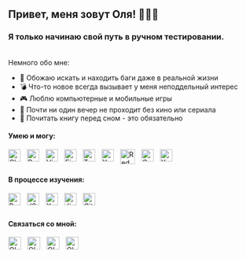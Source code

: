 ## Привет, меня зовут Оля! 🙋🏻‍♀️

### Я только начинаю свой путь в ручном тестировании.

<br />
Немного обо мне:

- 👾 Обожаю искать и находить баги даже в реальной жизни
- 💣 Что-то новое всегда вызывает у меня неподдельный интерес
- 🎮 Люблю компьютерные и мобильные игры
- 🎥 Почти ни один вечер не проходит без кино или сериала
- 🔮 Почитать книгу перед сном - это обязательно

#### Умею и могу:

<img align="left" title='Charles' src="https://ishopapps.ru/images/1579001830.jpg" alt="Charles" height="25" style="pointer-events: none; padding-right:10px"/>
<img align="left" title='Postman' src="https://cloudconfusing.com/wp-content/uploads/2018/11/logo-mark.png" alt="Postman" height="25" style="pointer-events: none; padding-right:10px"/>
<img align="left" title='Visual Studio Code' src="https://cdn.jsdelivr.net/gh/devicons/devicon/icons/vscode/vscode-original.svg" alt="Visual Studio Code" height="25" style="pointer-events: none; padding-right:10px"/>
<img align="left" title='Figma' src="https://cdn.jsdelivr.net/gh/devicons/devicon/icons/figma/figma-original.svg" alt="Figma" height="25" style="pointer-events: none; padding-right:10px"/>
<img align="left" title='Trello' src="https://cdn.worldvectorlogo.com/logos/trello.svg" alt="Trello" height="25" style="pointer-events: none; padding-right:10px"/>
<img align="left" title='Yandex Tracker' src="https://play-lh.googleusercontent.com/KZm13A9hODTQg58glu3a2kOE4Lwz5gyH-sNMuHmgZ1BBbxR0V65u1RdDreX_as5g0bk=s360" alt="Yandex Tracker" height="25" style="pointer-events: none; padding-right:10px"/>
<img align="left" title='Redmine' src="https://essencesolusoft.com/assets/service_menus/redmine.svg" alt="Redmine" height="30" style="pointer-events: none; padding-right:10px"/>
<img align="left" title='Google Analytics' src="https://backstage.io/img/ga-icon.png" alt="Google Analytics" height="25" style="pointer-events: none; padding-right:10px"/>
<img align="left" title='Yandex Metrika' src="https://freesoft.ru/storage/images/203/2029/202882/202882_normal.png" alt="Yandex Metrika" height="25" style="pointer-events: none; padding-right:10px"/>

<br />
<br />

#### В процессе изучения:

<img align="left" title='PostgreSQL' src="https://cdn.jsdelivr.net/gh/devicons/devicon/icons/postgresql/postgresql-original.svg" alt="PostgreSQL" height="25" style="pointer-events: none;padding-right:10px"/>
<img align="left" title='JSON' src="https://i.pinimg.com/originals/f3/96/06/f39606dba59e89f944a90489912a24bb.png" alt="JSON" height="25" style="pointer-events: none;padding-right:10px"/>
<img align="left" title='XML' src="https://cdn4.iconfinder.com/data/icons/file-formats-6-1/199/Untitled-54-512.png" alt="XML" height="25" style="pointer-events: none; padding-right:10px"/>
<img align="left" title='Jira' src="https://cdn.jsdelivr.net/gh/devicons/devicon/icons/jira/jira-original.svg" alt="Jira" height="25" style="pointer-events: none; padding-right:10px"/>
<img align="left" title='Git' src="https://upload.wikimedia.org/wikipedia/commons/thumb/3/3f/Git_icon.svg/1200px-Git_icon.svg.png" alt="Git" height="25" style="pointer-events: none; padding-right:10px"/>
<br />
<br />

#### Связаться со мной:

[<img align="left" alt="Olga | LinkedIn" width="26px" style="padding-right:10px" title='LinkedIn' src="https://www.svgrepo.com/show/349436/linkedin.svg" />][linkedin]
[<img align="left" alt="Olga | Instagram" width="26px" style="padding-right:10px" title='Instagram' src="https://www.svgrepo.com/show/303145/instagram-2-1-logo.svg" />][instagram]
[<img align="left"  alt="Olga | VK" width="26px" style="padding-right:10px" title='VK' src="https://www.svgrepo.com/show/349554/vk.svg" />][vk]
[<img align="left" alt="Olga | Telegram" width="26px" style="padding-right:10px" title='Telegram' src="https://www.svgrepo.com/show/349527/telegram.svg" />][tg]

[linkedin]: https://www.linkedin.com/in/olga-reshetova/
[instagram]: https://www.instagram.com/ollie_reshetova/
[vk]: https://vk.com/ollie_reshetova
[tg]: https://t.me/ollie_reshetova
